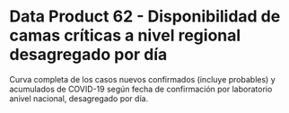 # Data Product 62 - Disponibilidad de camas críticas a nivel regional desagregado por día

Curva completa de los casos nuevos confirmados (incluye probables) y acumulados de COVID-19 según fecha de confirmación por laboratorio anivel nacional, desagregado por día.
